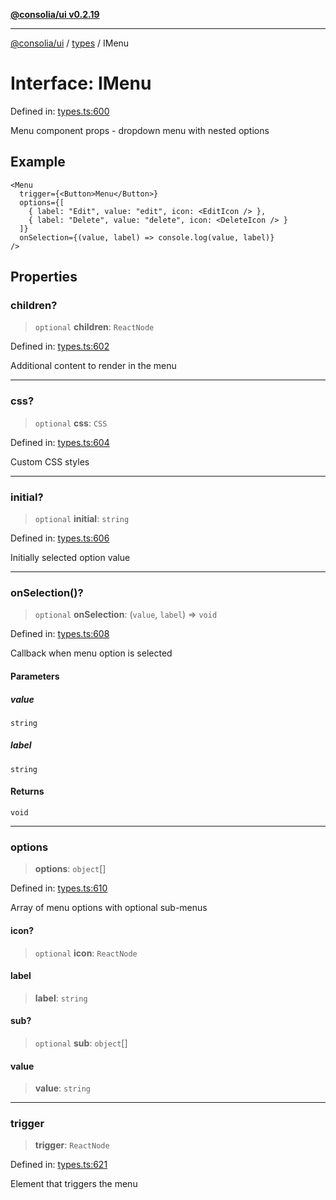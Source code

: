 [**@consolia/ui v0.2.19**](../../README.md)

***

[@consolia/ui](../../README.md) / [types](../README.md) / IMenu

# Interface: IMenu

Defined in: [types.ts:600](https://github.com/consolia-io/ui/blob/main/src/types.ts#L600)

Menu component props - dropdown menu with nested options

## Example

```tsx
<Menu
  trigger={<Button>Menu</Button>}
  options={[
    { label: "Edit", value: "edit", icon: <EditIcon /> },
    { label: "Delete", value: "delete", icon: <DeleteIcon /> }
  ]}
  onSelection={(value, label) => console.log(value, label)}
/>
```

## Properties

### children?

> `optional` **children**: `ReactNode`

Defined in: [types.ts:602](https://github.com/consolia-io/ui/blob/main/src/types.ts#L602)

Additional content to render in the menu

***

### css?

> `optional` **css**: `CSS`

Defined in: [types.ts:604](https://github.com/consolia-io/ui/blob/main/src/types.ts#L604)

Custom CSS styles

***

### initial?

> `optional` **initial**: `string`

Defined in: [types.ts:606](https://github.com/consolia-io/ui/blob/main/src/types.ts#L606)

Initially selected option value

***

### onSelection()?

> `optional` **onSelection**: (`value`, `label`) => `void`

Defined in: [types.ts:608](https://github.com/consolia-io/ui/blob/main/src/types.ts#L608)

Callback when menu option is selected

#### Parameters

##### value

`string`

##### label

`string`

#### Returns

`void`

***

### options

> **options**: `object`[]

Defined in: [types.ts:610](https://github.com/consolia-io/ui/blob/main/src/types.ts#L610)

Array of menu options with optional sub-menus

#### icon?

> `optional` **icon**: `ReactNode`

#### label

> **label**: `string`

#### sub?

> `optional` **sub**: `object`[]

#### value

> **value**: `string`

***

### trigger

> **trigger**: `ReactNode`

Defined in: [types.ts:621](https://github.com/consolia-io/ui/blob/main/src/types.ts#L621)

Element that triggers the menu
